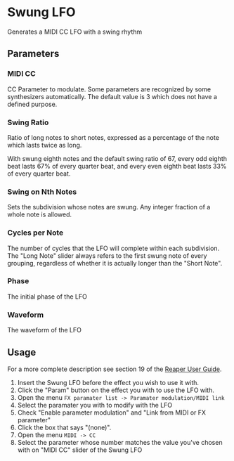Swung LFO
=========

Generates a MIDI CC LFO with a swing rhythm

Parameters
----------

### MIDI CC

CC Parameter to modulate. Some parameters are recognized by some synthesizers automatically. The default value is 3 which does not have a defined purpose.

### Swing Ratio

Ratio of long notes to short notes, expressed as a percentage of the note which lasts twice as long.

With swung eighth notes and the default swing ratio of 67, every odd eighth beat lasts 67% of every quarter beat, and every even eighth beat lasts 33% of every quarter beat.

### Swing on Nth Notes

Sets the subdivision whose notes are swung. Any integer fraction of a whole note is allowed.

### Cycles per Note

The number of cycles that the LFO will complete within each subdivision. The "Long Note" slider always refers to the first swung note of every grouping, regardless of whether it is actually longer than the "Short Note".

### Phase

The initial phase of the LFO

### Waveform

The waveform of the LFO


Usage
-----

For a more complete description see section 19 of the [Reaper User Guide](https://www.reaper.fm/userguide.php).

1. Insert the Swung LFO before the effect you wish to use it with.
2. Click the "Param" button on the effect you with to use the LFO with.
3. Open the menu `FX paramater list -> Paramater modulation/MIDI link`
4. Select the paramater you with to modify with the LFO
5. Check "Enable parameter modulation" and "Link from MIDI or FX parameter"
6. Click the box that says "(none)".
7. Open the menu `MIDI -> CC`
8. Select the parameter whose number matches the value you've chosen with on "MIDI CC" slider of the Swung LFO
